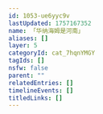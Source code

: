 ```yaml
---
id: 1053-ue6yyc9v
lastUpdated: 1757167352
name: 「华纳海姆是河南」
aliases: []
layer: 5
categoryId: cat_7hqnYMGY
tagIds: []
nsfw: false
parent: ""
relatedEntries: []
timelineEvents: []
titledLinks: []
---
```


